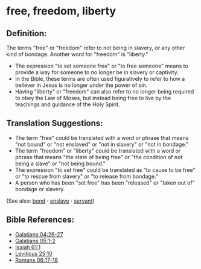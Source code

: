 # free, freedom, liberty #

## Definition: ##

The terms "free" or "freedom" refer to not being in slavery, or any other kind of bondage. Another word for "freedom" is "liberty."

* The expression "to set someone free" or "to free someone" means to provide a way for someone to no longer be in slavery or captivity.
* In the Bible, these terms are often used figuratively to refer to how a believer in Jesus is no longer under the power of sin.
* Having "liberty" or "freedom" can also refer to no longer being required to obey the Law of Moses, but instead being free to live by the teachings and guidance of the Holy Spirit.

## Translation Suggestions: ##

* The term "free" could be translated with a word or phrase that means "not bound" or "not enslaved" or "not in slavery" or "not in bondage."
* The term "freedom" or "liberty" could be translated with a word or phrase that means "the state of being free" or "the condition of not being a slave" or "not being bound."
* The expression "to set free" could be translated as "to cause to be free" or "to rescue from slavery" or "to release from bondage."
* A person who has been "set free" has been "released" or "taken out of" bondage or slavery.

(See also: [bond](../kt/bond.md) **·** [enslave](../kt/enslave.md) **·** [servant](../other/servant.md))

## Bible References: ##

* [Galatians 04:26-27](https://door43.org/en/bible/notes/gal/04/26)
* [Galatians 05:1-2](https://door43.org/en/bible/notes/gal/05/01)
* [Isaiah 61:1](https://door43.org/en/bible/notes/isa/61/01)
* [Leviticus 25:10](https://door43.org/en/bible/notes/lev/25/10)
* [Romans 06:17-18](https://door43.org/en/bible/notes/rom/06/17)

